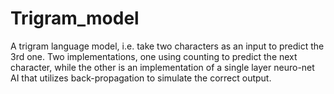 # Trigram_model
A trigram language model, i.e. take two characters as an input to predict the 3rd one. Two implementations, one using counting to
predict the next character, while the other is an implementation of a single layer neuro-net AI that utilizes back-propagation
to simulate the correct output.
